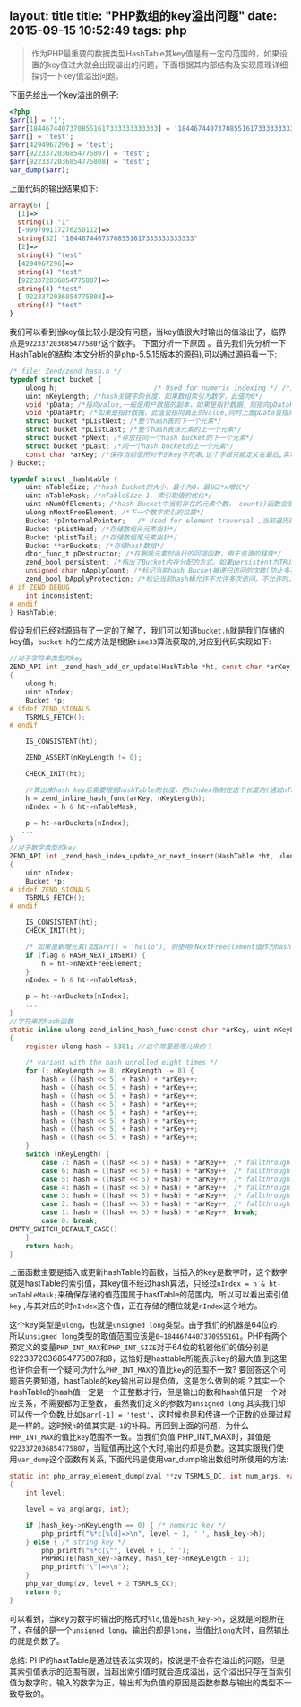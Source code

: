 layout: title
title: "PHP数组的key溢出问题"
date: 2015-09-15 10:52:49
tags: php
---

>作为PHP最重要的数据类型HashTable其key值是有一定的范围的，如果设置的key值过大就会出现溢出的问题，下面根据其内部结构及实现原理详细探讨一下key值溢出问题。

下面先给出一个key溢出的例子:
```php
<?php
$arr[1] = '1';
$arr[18446744073708551617333333333333] = '18446744073708551617333333333333';
$arr[] = 'test';
$arr[4294967296] = 'test';
$arr[9223372036854775807] = 'test';
$arr[9223372036854775808] = 'test';
var_dump($arr);
```

上面代码的输出结果如下:
```php
array(6) {
  [1]=>
  string(1) "1"
  [-999799117276250112]=>
  string(32) "18446744073708551617333333333333"
  [2]=>
  string(4) "test"
  [4294967296]=>
  string(4) "test"
  [9223372036854775807]=>
  string(4) "test"
  [-9223372036854775808]=>
  string(4) "test"
}
```
我们可以看到当key值比较小是没有问题，当key值很大时输出的值溢出了，临界点是`9223372036854775807`这个数字。
下面分析一下原因 。首先我们先分析一下HashTable的结构(本文分析的是php-5.5.15版本的源码),可以通过源码看一下:

```c
/* file: Zend/zend_hash.h */
typedef struct bucket {
    ulong h;                        /* Used for numeric indexing */ /*对char *key进行hash后的值，或者是用户指定的数字索引值，可能会溢出*/
    uint nKeyLength; /*hash关键字的长度，如果数组索引为数字，此值为0*/
    void *pData; /*指向value,一般是用户数据的副本，如果是指针数据，则指向pDataPtr*/
    void *pDataPtr; /*如果是指针数据，此值会指向真正的value,同时上面pData会指向此值*/
    struct bucket *pListNext; /*整个hash表的下一个元素*/
    struct bucket *pListLast; /*整个hash表该元素的上一个元素*/
    struct bucket *pNext; /*存放在同一个hash Bucket的下一个元素*/
    struct bucket *pLast; /*同一个hash bucket的上一个元素*/
    const char *arKey; /*保存当前值所对于的key字符串,这个字段只能定义在最后,实现变长结构体*/
} Bucket;

typedef struct _hashtable {
    uint nTableSize; /*hash Bucket的大小，最小为8，最以2*x增长*/
    uint nTableMask; /*nTableSize-1, 索引取值的优化*/
    uint nNumOfElements; /*hash Bucket中当前存在的元素个数， count()函数会直接返回此值*/
    ulong nNextFreeElement; /*下一个数字索引的位置*/
    Bucket *pInternalPointer;   /* Used for element traversal ,当前遍历的指针，foreach比for快的原因之一,这个指针指向当前激活的元素*/
    Bucket *pListHead; /*存储数组头元素指针*/
    Bucket *pListTail; /*存储数组尾元素指针*/
    Bucket **arBuckets; /*存储hash数组*/
    dtor_func_t pDestructor; /*在删除元素时执行的回调函数，用于资源的释放*/
    zend_bool persistent; /*指出了Bucket内存分配的方式。如果persistent为TRUE，则使用操作系统本身的内存分配函数为Bucket分配内存，否则使用PHP的内存分配函数*/
    unsigned char nApplyCount; /*标记当前hash Bucket被递归访问的次数(防止多次递归)*/
    zend_bool bApplyProtection; /*标记当前hash桶允许不允许多次访问。不允许时，最多只能递归3次*/
# if ZEND_DEBUG
    int inconsistent;
# endif
} HashTable;

```
假设我们已经对源码有了一定的了解了，我们可以知道`bucket.h`就是我们存储的key值，`bucket.h`的生成方法是根据`time33`算法获取的,对应到代码实现如下:
```c
//对于字符串类型的key
ZEND_API int _zend_hash_add_or_update(HashTable *ht, const char *arKey, uint nKeyLength, void *pData, uint nDataSize, void **pDest, int flag ZEND_FILE_LINE_DC)
{
    ulong h;
    uint nIndex;
    Bucket *p;
# ifdef ZEND_SIGNALS
    TSRMLS_FETCH();
# endif

    IS_CONSISTENT(ht);

    ZEND_ASSERT(nKeyLength != 0);

    CHECK_INIT(ht);

    //算出来hash key后需要根据hashTable的长度，把nIndex限制在这个长度内(通过nTableMask)
    h = zend_inline_hash_func(arKey, nKeyLength);
    nIndex = h & ht->nTableMask;

    p = ht->arBuckets[nIndex];
   ...
}
//对于数字类型的key
ZEND_API int _zend_hash_index_update_or_next_insert(HashTable *ht, ulong h, void *pData, uint nDataSize, void **pDest, int flag ZEND_FILE_LINE_DC)
{
    uint nIndex;
    Bucket *p;
# ifdef ZEND_SIGNALS
    TSRMLS_FETCH();
# endif

    IS_CONSISTENT(ht);
    CHECK_INIT(ht);

    /* 如果是新增元素(如$arr[] = 'hello'), 则使用nNextFreeElement值作为hash值,否则直接使用传入的key h 最为hash值 */
    if (flag & HASH_NEXT_INSERT) {
        h = ht->nNextFreeElement;
    }
    nIndex = h & ht->nTableMask;

    p = ht->arBuckets[nIndex];
    ...
}
//字符串的hash函数
static inline ulong zend_inline_hash_func(const char *arKey, uint nKeyLength)
{
    register ulong hash = 5381; //这个常量是哪儿来的？

    /* variant with the hash unrolled eight times */
    for (; nKeyLength >= 8; nKeyLength -= 8) {
        hash = ((hash << 5) + hash) + *arKey++;
        hash = ((hash << 5) + hash) + *arKey++;
        hash = ((hash << 5) + hash) + *arKey++;
        hash = ((hash << 5) + hash) + *arKey++;
        hash = ((hash << 5) + hash) + *arKey++;
        hash = ((hash << 5) + hash) + *arKey++;
        hash = ((hash << 5) + hash) + *arKey++;
        hash = ((hash << 5) + hash) + *arKey++;
    }
    switch (nKeyLength) {
        case 7: hash = ((hash << 5) + hash) + *arKey++; /* fallthrough... */
        case 6: hash = ((hash << 5) + hash) + *arKey++; /* fallthrough... */
        case 5: hash = ((hash << 5) + hash) + *arKey++; /* fallthrough... */
        case 4: hash = ((hash << 5) + hash) + *arKey++; /* fallthrough... */
        case 3: hash = ((hash << 5) + hash) + *arKey++; /* fallthrough... */
        case 2: hash = ((hash << 5) + hash) + *arKey++; /* fallthrough... */
        case 1: hash = ((hash << 5) + hash) + *arKey++; break;
        case 0: break;
EMPTY_SWITCH_DEFAULT_CASE()
    }
    return hash;
}
```

上面函数主要是插入或更新hashTable的函数，当插入的key是数字时，这个数字就是hastTable的索引值，其key值不经过hash算法，只经过`nIndex = h & ht->nTableMask;`来确保存储的值范围属于hastTable的范围内，所以可以看出索引值`key` ,与其对应的时`nIndex`这个值，正在存储的槽位就是`nIndex`这个地方。

这个key类型是`ulong`，也就是`unsigned long`类型。由于我们的机器是64位的，所以`unsigned long`类型的取值范围应该是`0~1844674407370955161`。PHP有两个预定义的变量`PHP_INT_MAX`和`PHP_INT_SIZE`对于64位的机器他们的值分别是9223372036854775807和8，这恰好是hasttable所能表示key的最大值,到这里也许你会有一个疑问:为什么`PHP_INT_MAX`的值比`key`的范围不一致?
要回答这个问题首先要知道，hastTable的key输出可以是负值，这是怎么做到的呢？其实一个hashTable的hash值一定是一个正整数才行，但是输出的数和hash值只是一个对应关系，不需要都为正整数， 虽然我们定义的参数为`unsigned long`,其实我们却可以传一个负数,比如`$arr[-1] = 'test'`，这时候也是和传递一个正数的处理过程是一样的。这时候`h`的值其实是`-1`的补码。再回到上面的问题，为什么`PHP_INT_MAX`的值比`key`范围不一致。当我们负值 PHP_INT_MAX时，其值是`9223372036854775807`，当赋值再比这个大时,输出的却是负数。这其实跟我们使用`var_dump`这个函数有关系, 下面代码是使用var_dump输出数组时所使用的方法:
```c
static int php_array_element_dump(zval **zv TSRMLS_DC, int num_args, va_list args, zend_hash_key *hash_key) /* {{{ */
{
    int level;

    level = va_arg(args, int);

    if (hash_key->nKeyLength == 0) { /* numeric key */
        php_printf("%*c[%ld]=>\n", level + 1, ' ', hash_key->h);
    } else { /* string key */
        php_printf("%*c[\"", level + 1, ' ');
        PHPWRITE(hash_key->arKey, hash_key->nKeyLength - 1);
        php_printf("\"]=>\n");
    }
    php_var_dump(zv, level + 2 TSRMLS_CC);
    return 0;
}
```
可以看到，当key为数字时输出的格式时`%ld`,值是`hash_key->h`，这就是问题所在了，存储的是一个`unsigned long`，输出的却是`long`，当值比`long`大时，自然输出的就是负数了。

总结: PHP的hastTable是通过链表法实现的，按说是不会存在溢出的问题，但是其索引值表示的范围有限，当超出索引值时就会造成溢出，这个溢出只存在当索引值为数字时，输入的数字为正，输出却为负值的原因是函数参数与输出的类型不一致导致的。
